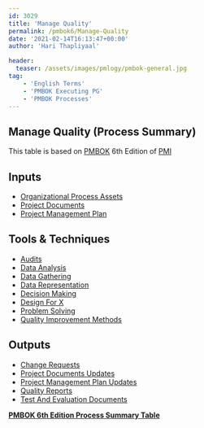 ```yaml
---
id: 3029   
title: 'Manage Quality'
permalink: /pmbok6/Manage-Quality
date: '2021-02-14T16:13:47+00:00'
author: 'Hari Thapliyaal'

header:
  teaser: /assets/images/pmlogy/pmbok-general.jpg
tag:
    - 'English Terms'
    - 'PMBOK Executing PG'
    - 'PMBOK Processes'
---
```


## Manage Quality (Process Summary)

This table is based on [PMBOK](https://www.pmi.org/pmbok-guide-standards) 6th Edition of [PMI](https:/www.pmi.org)

## **Inputs**

- [Organizational Process Assets](/pmbok6/organizational-process-assets)
- [Project Documents](/pmbok6/project-documents)
- [Project Management Plan](/pmbok6/project-management-plan)

## **Tools &amp; Techniques**

- [Audits](/pmbok6/audits)
- [Data Analysis](/pmbok6/data-analysis)
- [Data Gathering](/pmbok6/data-gathering)
- [Data Representation](/pmbok6/data-representation)
- [Decision Making](/pmbok6/decision-making)
- [Design For X](/pmbok6/design-for-x)
- [Problem Solving](/pmbok6/problem-solving)
- [Quality Improvement Methods](/pmbok6/quality-improvement-methods)

## **Outputs**

- [Change Requests](/pmbok6/change-requests)
- [Project Documents Updates](/pmbok6/project-documents-updates)
- [Project Management Plan Updates](/pmbok6/project-management-plan-updates)
- [Quality Reports](/pmbok6/quality-reports)
- [Test And Evaluation Documents](/pmbok6/test-and-evaluation-documents)

**[PMBOK 6th Edition Process Summary Table](process-groups-and-processes-in-pmbok6/)**